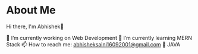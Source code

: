 # About Me
Hi there, I'm Abhishek👋

🔭 I’m currently working on Web Development
🌱 I’m currently learning MERN Stack
📫 How to reach me: abhisheksaini16092001@gmail.com
🏴󠁩󠁤󠁪󠁷󠁿  JAVA
